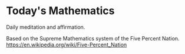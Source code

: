 # Today's Mathematics

Daily meditation and affirmation.  

Based on the Supreme Mathematics system of the Five Percent Nation.  
https://en.wikipedia.org/wiki/Five-Percent_Nation




